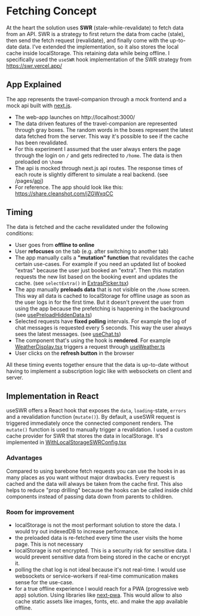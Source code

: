 # Fetching Concept

At the heart the solution uses **SWR** (stale-while-revalidate) to fetch data from an API.
SWR is a strategy to first return the data from cache (stale), then send the fetch request (revalidate), and finally come with the up-to-date data.
I've extended the implementation, so it also stores the local cache inside localStorage. This retaining data while being offline.
I specifically used the `useSWR` hook implementation of the SWR strategy from https://swr.vercel.app/

## App Explained
The app represents the travel-companion through a mock frontend and a mock api built with [next.js](https://nextjs.org/).
* The web-app launches on http://localhost:3000/
* The data driven features of the travel-companion are represented through gray boxes. The random words in the boxes represent the latest data fetched from the server. This way it's possible to see if the cache has been revalidated.
* For this experiment I assumed that the user always enters the page through the login on `/` and gets redirected to `/home`. The data is then preloaded on `\home`
* The api is mocked through next.js api routes. The response times of each route is slightly different to simulate a real backend. (see /pages/[api](pages%2Fapi))
* For reference. The app should look like this: https://share.cleanshot.com/jZGWxqCC

## Timing
The data is fetched and the cache revalidated under the following conditions:
* User goes from **offline to online**
* User **refocuses** on the tab (e.g. after switching to another tab)
* The app manually calls a **"mutation" function** that revalidates the cache certain use-cases. For example if you need an updated list of booked "extras" because the user just booked an "extra". Then this mutation requests the new list based on the booking event and updates the cache. (see `selectExtra()` in [ExtrasPicker.tsx](components%2FExtrasPicker.tsx))
* The app manually **preloads data** that is not visible on the `/home` screen. This way all data is cached to localStorage for offline usage as soon as the user logs in for the first time. But it doesn't prevent the user from using the app because the prefetching is happening in the background (see [usePreloadHiddenData.ts](shared%2Fhooks%2FusePreloadHiddenData.ts))
* Selected requests have **fixed polling** intervals. For example the log of chat messages is requested every 5 seconds. This way the user always sees the latest messages. (see [useChat.ts](shared%2Fhooks%2FuseChat.ts))
* The component that's using the hook is **rendered**. For example [WeatherDisplay.tsx](components%2FWeatherDisplay.tsx) triggers a request through [useWeather.ts](shared%2Fhooks%2FuseWeather.ts)
* User clicks on the **refresh button** in the browser

All these timing events together ensure that the data is up-to-date without having to implement a subscription logic like with websockets on client and server.


## Implementation in React
useSWR offers a React hook that exposes the `data`, `loading`-state, `errors` and a revalidation function (`mutate()`).
By default, a useSWR request is triggered immediately once the connected component renders. The `mutate()` function is used to manually trigger a revalidation.
I used a custom cache provider for SWR that stores the data in localStorage. It's implemented in [WithLocalStorageSWRConfig.tsx](shared%2FHOC%2FWithLocalStorageSWRConfig.tsx)

### Advantages
Compared to using barebone fetch requests you can use the hooks in as many places as you want without major drawbacks. Every request is cached and the data will always be taken from the cache first.
This also helps to reduce "prop drilling" because the hooks can be called inside child components instead of passing data down from parents to children.

### Room for improvement
* localStorage is not the most performant solution to store the data. I would try out indexedDB to increase performance.
* the preloaded data is re-fetched every time the user visits the home page. This is not necessary
* localStorage is not encrypted. This is a security risk for sensitive data. I would prevent sensitive data from being stored in the cache or encrypt it.
* polling the chat log is not ideal because it's not real-time. I would use websockets or service-workers if real-time communication makes sense for the use-case.
* for a true offline experience I would reach for a PWA (progressive web app) solution. Using libraries like [next-pwa](https://www.npmjs.com/package/next-pwa). This would allow to also cache static assets like images, fonts, etc. and make the app available offline.
